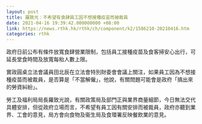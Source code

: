 ```yaml
---
layout: post
title: 羅致光：不希望有食肆員工因不想接種疫苗而被裁員
date: 2021-04-16 19:39:42.000000000 +08:00
link: https://news.rthk.hk/rthk/ch/component/k2/1586210-20210416.htm
categories: rthk
---
```


政府日前公布有條件放寬食肆營業限制，包括員工接種疫苗及食客掃安心出行，可延長堂食時間及放寬每枱人數上限。

實政圓桌立法會議員田北辰在立法會特別財委會會議上關注，如果員工因為不想接種疫苗而被裁員，是否算是「不當解僱」，他說，有關問題可能會是政府「搞出來的勞資糾紛」。

勞工及福利局局長羅致光說，有關政策局及部門正與業界商量細節，今日無法交代具體安排，但從政府立場而言，不希望有員工因有關安排而被裁員，政府亦聽到業界、工會的意見，局方會向食物及衞生局及食環署反映餐飲業的意見。
